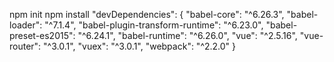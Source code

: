 npm init
npm install
    "devDependencies": {
      "babel-core": "^6.26.3",
      "babel-loader": "^7.1.4",
      "babel-plugin-transform-runtime": "^6.23.0",
      "babel-preset-es2015": "^6.24.1",
      "babel-runtime": "^6.26.0",
      "vue": "^2.5.16",
      "vue-router": "^3.0.1",
      "vuex": "^3.0.1",
      "webpack": "^2.2.0"
    }
